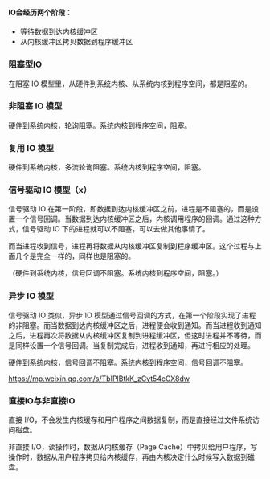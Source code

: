#### IO会经历两个阶段：

- 等待数据到达内核缓冲区
- 从内核缓冲区拷贝数据到程序缓冲区

### 阻塞型IO

在阻塞 IO 模型里，从硬件到系统内核、从系统内核到程序空间，都是阻塞的。

### 非阻塞 IO 模型

硬件到系统内核，轮询阻塞。系统内核到程序空间，阻塞。

### 复用 IO 模型

硬件到系统内核，多流轮询阻塞。系统内核到程序空间，阻塞。

### 信号驱动 IO 模型（x）

信号驱动 IO 在第一阶段，即数据到达内核缓冲区之前，进程是不阻塞的，而是设置一个信号回调。当数据到达内核缓冲区之后，内核调用程序的回调。通过这种方式，信号驱动 IO 下的进程就可以不阻塞，可以去做其他事情了。

而当进程收到信号，进程再将数据从内核缓冲区复制到程序缓冲区。这个过程与上面几个是完全一样的，同样也是阻塞的。

（硬件到系统内核，信号回调不阻塞。系统内核到程序空间，阻塞。）

### 异步 IO 模型

信号驱动 IO 类似，异步 IO 模型通过信号回调的方式，在第一个阶段实现了进程的非阻塞。而当数据到达内核缓冲区之后，进程便会收到通知。而当进程收到通知之后，进程再次将数据从内核缓冲区复制到进程缓冲区，但这时进程并不等待，而是同样设置一个信号回调。当复制完成后，进程收到通知，再进行相应的处理。

硬件到系统内核，信号回调不阻塞。系统内核到程序空间，信号回调不阻塞。

https://mp.weixin.qq.com/s/TbIPlBtkK_zCyt54cCX8dw



### 直接IO与非直接IO

直接 I/O，不会发⽣内核缓存和⽤户程序之间数据复制，⽽是直接经过⽂件系统访问磁盘。

⾮直接 I/O，读操作时，数据从内核缓存（Page Cache）中拷⻉给⽤户程序，写操作时，数据从⽤户程序拷⻉给内核缓存，再由内核决定什么时候写⼊数据到磁盘。

